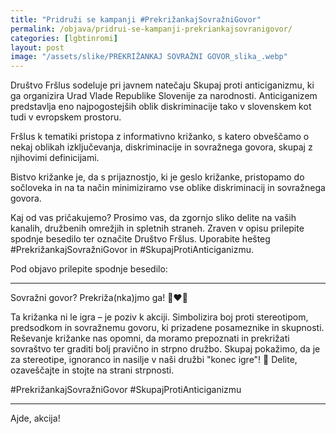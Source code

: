 ```yaml
---
title: "Pridruži se kampanji #PrekrižankajSovražniGovor"
permalink: /objava/pridrui-se-kampanji-prekriankajsovranigovor/
categories: [lgbtinromi]
layout: post
image: "/assets/slike/PREKRIŽANKAJ SOVRAŽNI GOVOR_slika_.webp"
---
```


Društvo Fršlus sodeluje pri javnem natečaju Skupaj proti anticiganizmu, ki ga organizira Urad Vlade Republike Slovenije za narodnosti. Anticiganizem predstavlja eno najpogostejših oblik diskriminacije tako v slovenskem kot tudi v evropskem prostoru.

Fršlus k tematiki pristopa z informativno križanko, s katero obveščamo o nekaj oblikah izključevanja, diskriminacije in sovražnega govora, skupaj z njihovimi definicijami.

Bistvo križanke je, da s prijaznostjo, ki je geslo križanke, pristopamo do sočloveka in na ta način minimiziramo vse oblike diskriminacij in sovražnega govora.

Kaj od vas pričakujemo?
Prosimo vas, da zgornjo sliko delite na vaših kanalih, družbenih omrežjih in spletnih straneh. Zraven v opisu prilepite spodnje besedilo ter označite Društvo Fršlus. Uporabite hešteg #PrekrižankajSovražniGovor in #SkupajProtiAnticiganizmu. 

Pod objavo prilepite spodnje besedilo:
___

Sovražni govor? Prekriža(nka)jmo ga! 💙❤️💚

Ta križanka ni le igra – je poziv k akciji. Simbolizira boj proti stereotipom, predsodkom in sovražnemu govoru, ki prizadene posameznike in skupnosti. Reševanje križanke nas opomni, da moramo prepoznati in prekrižati sovraštvo ter graditi bolj pravično in strpno družbo. Skupaj pokažimo, da je za stereotipe, ignoranco in nasilje v naši družbi "konec igre"!
🔗 Delite, ozaveščajte in stojte na strani strpnosti.

#PrekrižankajSovražniGovor #SkupajProtiAnticiganizmu
___

Ajde, akcija!
